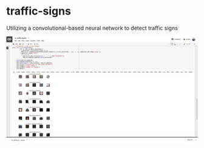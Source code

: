 # traffic-signs

Utilizing a convolutional-based neural network to detect traffic signs

![demo](./traffic_demo_1.png)

